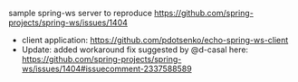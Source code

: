 sample spring-ws server to reproduce https://github.com/spring-projects/spring-ws/issues/1404
- client application: https://github.com/pdotsenko/echo-spring-ws-client
- Update: added workaround fix suggested by @d-casal here: https://github.com/spring-projects/spring-ws/issues/1404#issuecomment-2337588589
